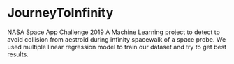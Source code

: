 # JourneyToInfinity
NASA Space App Challenge 2019
A Machine Learning project to detect to avoid collision from aestroid during infinity spacewalk of a space probe. We used  multiple linear regression model to train our dataset and try to get best results.
